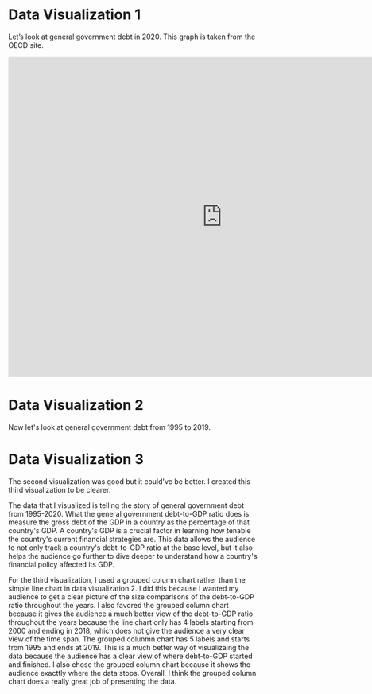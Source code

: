 # Data Visualization 1 
Let’s look at general government debt in 2020. This graph is taken from the OECD site. 
<iframe src="https://data.oecd.org/chart/6vii" width="860" height="645" style="border: 0" mozallowfullscreen="true" webkitallowfullscreen="true" allowfullscreen="true"><a href="https://data.oecd.org/chart/6vii" target="_blank">OECD Chart: General government debt, Total, % of GDP, Annual, 2020</a></iframe>


# Data Visualization 2
Now let's look at general government debt from 1995 to 2019.

<div class="flourish-embed flourish-chart" data-src="visualisation/7666875"><script src="https://public.flourish.studio/resources/embed.js"></script></div>


# Data Visualization 3
The second visualization was good but it could've be better. I created this third visualization to be clearer. 

<div class="flourish-embed flourish-chart" data-src="visualisation/7690426"><script src="https://public.flourish.studio/resources/embed.js"></script></div>

The data that I visualized is telling the story of general government debt from 1995-2020. What the general government debt-to-GDP ratio does is measure the gross debt of the GDP in a country as the percentage of that country's GDP. A country's GDP is a crucial factor in learning how tenable the country's current financial strategies are. This data allows the audience to not only track a country's debt-to-GDP ratio at the base level, but it also helps the audience go further to dive deeper to understand how a country's financial policy affected its GDP.

For the third visualization, I used a grouped column chart rather than the simple line chart in data visualization 2. I did this because I wanted my audience to get a clear picture of the size comparisons of the debt-to-GDP ratio throughout the years. I also favored the grouped column chart because it gives the audience a much better view of the debt-to-GDP ratio throughout the years because the line chart only has 4 labels starting from 2000 and ending in 2018, which does not give the audience a very clear view of the time span. The grouped colunmn chart has 5 labels and starts from 1995 and ends at 2019. This is a much better way of visualizaing the data because the audience has a clear view of where debt-to-GDP started and finished. I also chose the grouped column chart because it shows the audience exacttly where the data stops. Overall, I think the grouped column chart does a really great job of presenting the data. 
